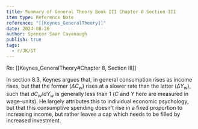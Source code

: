 ```yaml
---
title: Summary of General Theory Book III Chapter 8 Section III
item type: Reference Note
reference: "[[Keynes_GeneralTheory]]"
date: 2024-08-26
author: Spencer Saar Cavanaugh
publish: true
tags:
  - r/JK/GT
---
```

Re: [[Keynes_GeneralTheory#Chapter 8, Section III]]

In section 8.3, Keynes argues that, in general consumption rises as income rises, but that the former ($ΔC_w$) rises at a slower rate than the latter ($ΔY_w$), such that $dC_w/dY_w$ is generally less than 1 ($C$ and $Y$ here are measured in wage-units). He largely attributes this to individual economic psychology, but that this consumptive spending doesn't rise in a fixed proportion to increasing income, but rather leaves a cap which needs to be filled by increased investment.